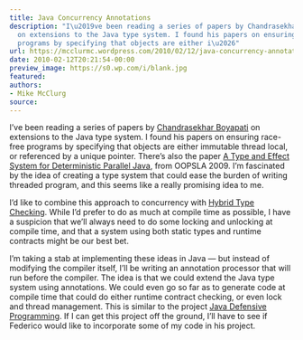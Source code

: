 ```yaml
---
title: Java Concurrency Annotations
description: "I\u2019ve been reading a series of papers by Chandrasekhar Boyapati
  on extensions to the Java type system. I found his papers on ensuring race-free
  programs by specifying that objects are either i\u2026"
url: https://mcclurmc.wordpress.com/2010/02/12/java-concurrency-annotations/
date: 2010-02-12T20:21:54-00:00
preview_image: https://s0.wp.com/i/blank.jpg
featured:
authors:
- Mike McClurg
source:
---
```


<p>I&rsquo;ve been reading a series of papers by <a href="http://www.citeulike.org/user/mcclurmc/author/Boyapati:C - [403 Forbidden]">Chandrasekhar Boyapati</a> on extensions to the Java type system. I found his papers on ensuring race-free programs by specifying that objects are either immutable thread local, or referenced by a unique pointer. There&rsquo;s also the paper <a href="http://www.citeulike.org/user/mcclurmc/article/6658634 - [403 Forbidden]">A Type and Effect System for Deterministic Parallel Java</a>, from OOPSLA 2009. I&rsquo;m fascinated by the idea of creating a type system that could ease the burden of writing threaded program, and this seems like a really promising idea to me.</p>
<p>I&rsquo;d like to combine this approach to concurrency with <a href="http://www.citeulike.org/user/mcclurmc/article/6658568 - [403 Forbidden]">Hybrid Type Checking</a>. While I&rsquo;d prefer to do as much at compile time as possible, I have a suspicion that we&rsquo;ll always need to do some locking and unlocking at compile time, and that a system using both static types and runtime contracts might be our best bet.</p>
<p>I&rsquo;m taking a stab at implementing these ideas in Java &mdash; but instead of modifying the compiler itself, I&rsquo;ll be writing an annotation processor that will run before the compiler. The idea is that we could extend the Java type system using annotations. We could even go so far as to generate code at compile time that could do either runtime contract checking, or even lock and thread management. This is similar to the project <a href="http://sourceforge.net/projects/jdefprog/">Java Defensive Programming</a>. If I can get this project off the ground, I&rsquo;ll have to see if Federico would like to incorporate some of my code in his project.</p>

